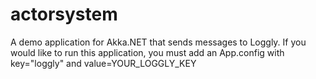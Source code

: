 actorsystem
===========

A demo application for Akka.NET that sends messages to Loggly.  If you would like to run this application, you must add an App.config with key="loggly" and value=YOUR_LOGGLY_KEY
